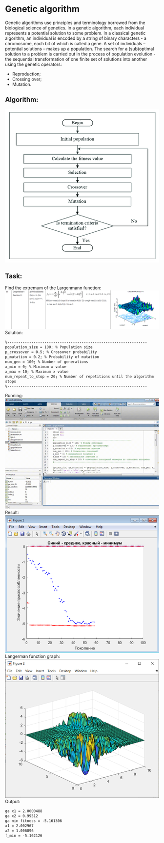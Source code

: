 # Genetic algorithm
Genetic algorithms use principles and terminology borrowed from the biological science of genetics. In a genetic algorithm, each individual represents a potential solution to some problem. In a classical genetic algorithm, an individual is encoded by a string of binary characters - a chromosome, each bit of which is called a gene. A set of individuals – potential solutions – makes up a population. The search for a (sub)optimal solution to a problem is carried out in the process of population evolution - the sequential transformation of one finite set of solutions into another using the genetic operators: 
* Reproduction;
* Crossing over; 
* Mutation.  
## Algorithm:  
![algorithm](resources/genetic-algorithm.png) 

## Task:  
Find the extremum of the Largenmann function:  
![task](resources/task.png) 
Solution:  
```
%----------------------------------------------------------------
population_size = 100; % Population size
p_crossover = 0.5; % Crossover probability
p_mutation = 0.2; % Probability of mutation
num_gen = 100; % Number of generations
x_min = 0; % Minimum x value
x_max = 10; % Maximum x value
num_repeat_to_stop = 20; % Number of repetitions until the algorithm stops
%----------------------------------------------------------------
```
Running:  
![searching](resources/running.gif) 
Result:  
![result](resources/result.png) 
Langerman function graph:  
![langermann-func](resources/langermann-func.png) 
Output:  
```
ga x1 = 2.0000488
ga x2 = 0.99512
ga min fitness = -5.161306
x1 = 2.002967
x2 = 1.006096
f_min = -5.162126
```